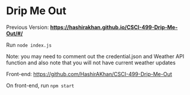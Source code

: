 # Drip Me Out

Previous Version: **https://hashirakhan.github.io/CSCI-499-Drip-Me-Out/#/**

Run `node index.js`

Note: you may need to comment out the credential.json and Weather API function and also note that you will not have current weather updates

Front-end: https://github.com/HashirAKhan/CSCI-499-Drip-Me-Out

On front-end, run `npm start`
